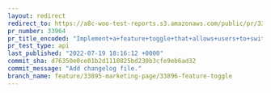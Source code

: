```yaml
---
layout: redirect
redirect_to: https://a8c-woo-test-reports.s3.amazonaws.com/public/pr/33964/api/index.html
pr_number: 33964
pr_title_encoded: "Implement+a+feature+toggle+that+allows+users+to+switch+between+the+old+and+new+Marketing+page"
pr_test_type: api
last_published: "2022-07-19 18:16:12 +0000"
commit_sha: d76350e0ce01b2d1110825bd230b3cfe9eb6ad32
commit_message: "Add changelog file."
branch_name: feature/33895-marketing-page/33896-feature-toggle
---
```

